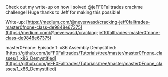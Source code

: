 Check out my write-up on how I solved @jeFF0Falltrades crackme challenge! Huge thanks to Jeff for making this possible!  
  
Write-up: [https://medium.com/@neverwasd/cracking-jeff0falltrades-master0fnone-class-de9848e67375](https://medium.com/@neverwasd/cracking-jeff0falltrades-master0fnone-class-de9848e67375)  
  
master0Fnone: Episode 1: x86 Assembly Demystified: [https://github.com/jeFF0Falltrades/Tutorials/tree/master/master0Fnone_classes/1_x86_Demystified](https://github.com/jeFF0Falltrades/Tutorials/tree/master/master0Fnone_classes/1_x86_Demystified)